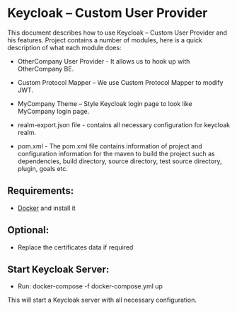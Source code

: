 # Keycloak – Custom User Provider

This document describes how to use Keycloak – Custom User Provider and his features. Project contains a number of modules, here is a quick description of what each module does:

- OtherCompany User Provider - It allows us to hook up with OtherCompany BE.

- Custom Protocol Mapper – We use Custom Protocol Mapper to modify JWT.

- MyCompany Theme – Style Keycloak login page to look like MyCompany login page.

- realm-export.json file - contains all necessary configuration for keycloak realm.

- pom.xml - The pom.xml file contains information of project and configuration information for the maven to build the project such as dependencies, build directory, source directory, test source directory, plugin, goals etc.

## Requirements:

- [Docker](https://www.docker.com/products/docker-desktop) and install it

## Optional:

- Replace the certificates data if required

## Start Keycloak Server:

- Run: docker-compose -f docker-compose.yml up

This will start a Keycloak server with all necessary configuration.
